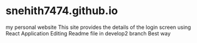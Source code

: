 # snehith7474.github.io
my personal website
This site provides the details of the login screen using React Application
Editing Readme file in develop2 branch
Best way